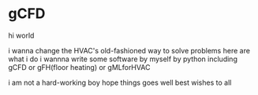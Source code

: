 # gCFD

hi world

i wanna change the HVAC's old-fashioned way to solve problems
here are what i do
i wannna write some software by myself by python including gCFD or gFH(floor heating) or gMLforHVAC

i am not a hard-working boy 
hope things goes well
best wishes to all
